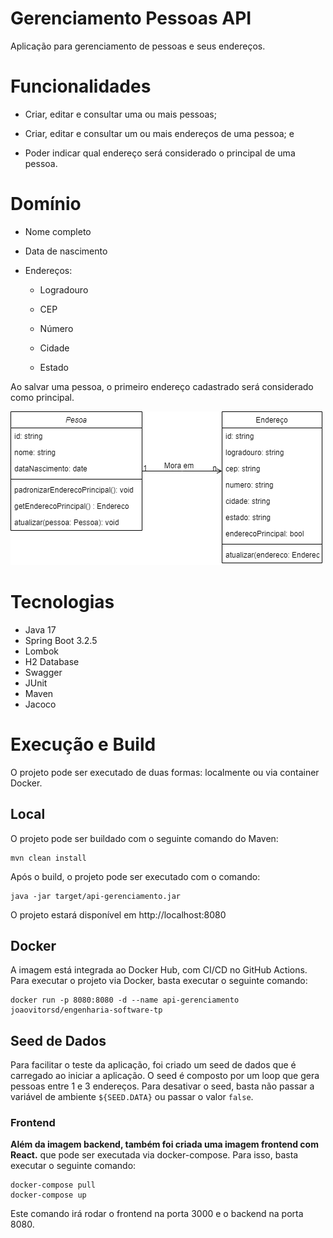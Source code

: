 # Gerenciamento Pessoas API

Aplicação para gerenciamento de pessoas e seus endereços.

# Funcionalidades
- Criar, editar e consultar uma ou mais pessoas;

- Criar, editar e consultar um ou mais endereços de uma pessoa; e

- Poder indicar qual endereço será considerado o principal de uma pessoa.

# Domínio
- Nome completo

- Data de nascimento

- Endereços:

    - Logradouro

    - CEP

    - Número

    - Cidade

    - Estado

Ao salvar uma pessoa, o primeiro endereço cadastrado será considerado como principal.

![Diagrama de Classes](images/people-management.png)
# Tecnologias
- Java 17
- Spring Boot 3.2.5
- Lombok
- H2 Database
- Swagger
- JUnit
- Maven
- Jacoco
# Execução e Build

O projeto pode ser executado de duas formas: localmente ou via container Docker.

## Local
O projeto pode ser buildado com o seguinte comando do Maven:
```shell
mvn clean install
```
Após o build, o projeto pode ser executado com o comando:
```shell
java -jar target/api-gerenciamento.jar
```
O projeto estará disponível em http://localhost:8080

## Docker

A imagem está integrada ao Docker Hub, com CI/CD no GitHub Actions. Para executar o projeto via Docker, basta executar o seguinte comando:
```shell
docker run -p 8080:8080 -d --name api-gerenciamento joaovitorsd/engenharia-software-tp
```

## Seed de Dados
Para facilitar o teste da aplicação, foi criado um seed de dados que é carregado ao iniciar a aplicação. O seed é composto por um loop que gera pessoas entre 1 e 3 endereços. 
Para desativar o seed, basta não passar a variável de ambiente `${SEED.DATA}` ou passar o valor `false`. 
### Frontend
**Além da imagem backend, também foi criada uma imagem frontend com React.** que pode ser executada via docker-compose. Para isso, basta executar o seguinte comando:
```shell
docker-compose pull
docker-compose up
```
Este comando irá rodar o frontend na porta 3000 e o backend na porta 8080.
